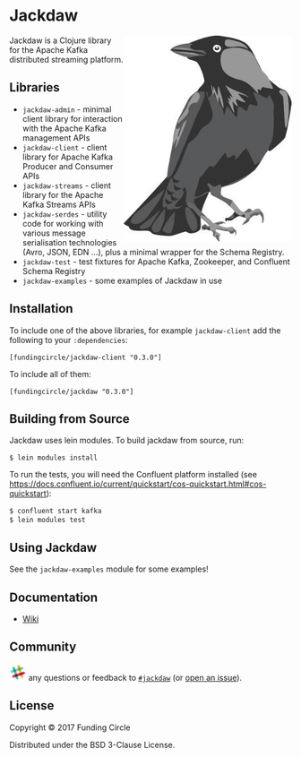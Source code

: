 # Jackdaw
<img align="right" src="/etc/jackdaw.jpg" width=300/>

Jackdaw is a Clojure library for the Apache Kafka distributed
streaming platform.

## Libraries

- `jackdaw-admin` - minimal client library for interaction with the Apache
  Kafka management APIs
- `jackdaw-client` - client library for Apache Kafka Producer and Consumer APIs
- `jackdaw-streams` - client library for the Apache Kafka Streams APIs
- `jackdaw-serdes` - utility code for working with various message
  serialisation technologies (Avro, JSON, EDN ...), plus a minimal wrapper for
the Schema Registry.
- `jackdaw-test` - test fixtures for Apache Kafka, Zookeeper, and Confluent
  Schema Registry
- `jackdaw-examples` - some examples of Jackdaw in use

## Installation

To include one of the above libraries, for example `jackdaw-client`
add the following to your `:dependencies`:

    [fundingcircle/jackdaw-client "0.3.0"]

To include all of them:

    [fundingcircle/jackdaw "0.3.0"]

## Building from Source

Jackdaw uses lein modules. To build jackdaw from source, run:

    $ lein modules install

To run the tests, you will need the Confluent platform installed (see
https://docs.confluent.io/current/quickstart/cos-quickstart.html#cos-quickstart):

    $ confluent start kafka
    $ lein modules test

## Using Jackdaw

See the `jackdaw-examples` module for some examples!

## Documentation

 - [Wiki](https://github.com/fundingcircle/jackdaw/wiki)

## Community

<img src="doc/images/slack-icon.png" width="30px"> any questions or
feedback
to [`#jackdaw`](https://fundingcircle.slack.com/messages/jackdaw/)
(or [open an issue](https://github.com/fundingcircle/jackdaw/issues)).

## License

Copyright © 2017 Funding Circle

Distributed under the BSD 3-Clause License.
